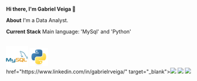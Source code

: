 **Hi there, I'm Gabriel Veiga 👋**

**About**
I'm a Data Analyst.

**Current Stack**
Main language: 'MySql' and 'Python'


<div style="display: inline_block"><br> <img align="center" alt="Rafa-Js" height="60" width="60" 
src="https://raw.githubusercontent.com/devicons/devicon/master/icons/mysql/mysql-original-wordmark.svg"> <img align="center" alt="Rafa-CSS" height="50" width="50"  <img align="center" alt="Rafa-Python" height="50" width="50"                                                                                                           src="https://raw.githubusercontent.com/devicons/devicon/master/icons/python/python-original.svg"> </div> <div> <a <img src="https://img.shields.io/badge/-LinkedIn-%230077B5?style=for-the-badge&logo=linkedin&logoColor=white" alt="LinkedIn" style="vertical-align">
href="https://www.linkedin.com/in/gabrielrveiga/" target="_blank"><img src="[https://img.shields.io/badge/-Instagram-%23E4405F?style=for-the-badge&logo=instagram&logoColor=white](https://img.shields.io/badge/-LinkedIn-%230077B5?style=for-the-badge&logo=linkedin&logoColor=white)" target="_blank"></a> <a 
href="https://instagram.com/gabrielrveiga" target="_blank"><img src="https://img.shields.io/badge/-Instagram-%23E4405F?style=for-the-badge&logo=instagram&logoColor=white" target="_blank"></a> <a 
href = "mailto:gabrielveiga1504@gmail.com"><img src="https://img.shields.io/badge/-Gmail-%23333?style=for-the-badge&logo=gmail&logoColor=white" target="_blank"></a> </div>

